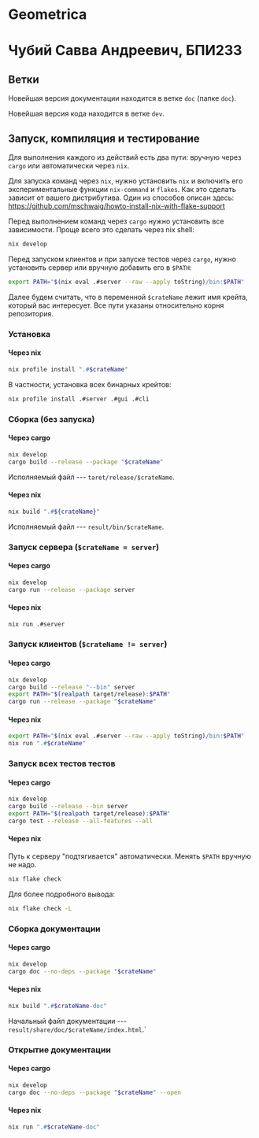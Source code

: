 # Geometrica
# Чубий Савва Андреевич, БПИ233

## Ветки

Новейшая версия документации находится в ветке `doc` (папке `doc`).

Новейшая версия кода находится в ветке `dev`.

## Запуск, компиляция и тестирование

Для выполнения каждого из действий есть два пути: вручную через `cargo` или
автоматически через `nix`.

Для запуска команд через `nix`, нужно установить `nix` и включить его
экспериментальные функции `nix-command` и `flakes`. Как это сделать зависит от
вашего дистрибутива. Один из способов описан здесь:
<https://github.com/mschwaig/howto-install-nix-with-flake-support>

Перед выполнением команд через `cargo` нужно установить все зависимости. Проще
всего это сделать через nix shell:
```bash
nix develop
```

Перед запуском клиентов и при запуске тестов через `cargo`, нужно установить
сервер или вручную добавить его в `$PATH`:
```bash
export PATH="$(nix eval .#server --raw --apply toString)/bin:$PATH"
```

Далее будем считать, что в переменной `$crateName` лежит имя крейта, который
вас интересует. Все пути указаны относительно корня репозитория.

### Установка

#### Через nix

```bash
nix profile install ".#$crateName"
```

В частности, установка всех бинарных крейтов:
```bash
nix profile install .#server .#gui .#cli
```

### Сборка (без запуска)

#### Через cargo

```bash
nix develop
cargo build --release --package "$crateName"
```

Исполняемый файл --- `taret/release/$crateName`.

#### Через nix

```bash
nix build ".#${crateName}"
```

Исполняемый файл --- `result/bin/$crateName`.

### Запуск сервера (`$crateName = server`)

#### Через cargo

```bash
nix develop
cargo run --release --package server
```

#### Через nix

```bash
nix run .#server
```

### Запуск клиентов (`$crateName != server`)

#### Через cargo

```bash
nix develop
cargo build --release "--bin" server
export PATH="$(realpath target/release):$PATH"
cargo run --release --package "$crateName"
```

#### Через nix

```bash
export PATH="$(nix eval .#server --raw --apply toString)/bin:$PATH"
nix run ".#$crateName"
```

### Запуск всех тестов тестов

#### Через cargo

```bash
nix develop
cargo build --release --bin server
export PATH="$(realpath target/release):$PATH"
cargo test --release --all-features --all
```

#### Через nix

Путь к серверу "подтягивается" автоматически. Менять `$PATH` вручную не надо.

```bash
nix flake check
```

Для более подробного вывода:
```bash
nix flake check -L
```

### Сборка документации

#### Через cargo

```bash
nix develop
cargo doc --no-deps --package "$crateName"
```

#### Через nix

```bash
nix build ".#$crateName-doc"
```

Начальный файл документации --- `result/share/doc/$crateName/index.html`.`

### Открытие документации

#### Через cargo

```bash
nix develop
cargo doc --no-deps --package "$crateName" --open
```

#### Через nix

```bash
nix run ".#$crateName-doc"
```
